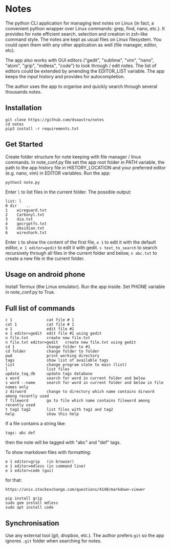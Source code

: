 # Notes

The python CLI application for managing text notes on Linux (in fact, a convenient python wrapper over Linux commands: grep, find, nano, etc.). It provides for note efficient search, selection and creation in zsh-like command style. The notes are kept as usual files on Linux filesystem. You could open them with any other application as well (file manager, editor, etc).

The app also works with GUI editors ("gedit", "sublime", "vim", "nano", "atom", "grip", "mdless", "code") to look through / edit notes. The list of editors could be extended by amending the EDITOR_LIST variable. The app keeps the input history and provides for autocompletion.

The author uses the app to organise and quickly search through several thousands notes.
## Installation
```
git clone https://github.com/dsoastro/notes
cd notes
pip3 install -r requirements.txt
```

## Get Started

Create folder structure for note keeping with file manager / linux commands. In note_conf.py file set the app root folder in PATH variable, the path to the app history file in HISTORY_LOCATION and your preferred editor (e.g. nano, vim) in EDITOR variables.
Run the app:
```
python3 note.py
```

Enter `l` to list files in the current folder. The possible output:
```
list: l
0 dir	 ..
1 	 wireguard.txt
2 	 Carbonyl.txt
3 	 dia.txt
4 	 gocryptfs.txt
5 	 obsidian.txt
6 	 wireshark.txt	
```
Enter `1` to show the content of the first file, `e 1` to edit it with the default editor, `e 1 editor=gedit` to edit it with gedit. `s text_to_search` to search recursively through all files in the current folder and below, `n abc.txt` to create a new file in the current folder.

## Usage on android phone

Install Termux (the Linux emulator). Run the app inside. Set PHONE variable in note_conf.py to True.
## Full list of commands
```
c 1               cat file # 1
cat 1             cat file # 1
e 1               edit file #1
e 1 editor=gedit  edit file #1 using gedit
n file.txt        create new file.txt
n file.txt editor=gedit   create new file.txt using gedit
cd 1              change folder to #1
cd folder         change folder to folder
pwd               print working directory
tags              show list of available tags
list              change program state to main (list)
l                 list files
update_tag_db     update tags database
s word            search for word in current folder and below
s word --name     search for word in current folder and below in file names only
z dirword         change to directory which name contains dirword among recently used
f fileword        go to file which name contains fileword among recently used
t tag1 tag2       list files with tag1 and tag2
help              show this help
```

If a file contains a string like:  
```
tags: abc def
```  
then the note will be tagged with "abc" and "def" tags.

To show markdown files with formatting:
```
e 1 editor=grip   (in browser)
e 1 editor=mdless (in command line)
e 1 editor=code (gui)
```
for that:
```
https://unix.stackexchange.com/questions/4140/markdown-viewer

pip install grip
sudo gem install mdless
sudo apt install code
```

## Synchronisation

Use any external tool (git, dropbox, etc.). The author prefers `git` so the app ignores `.git` folder when searching for notes.